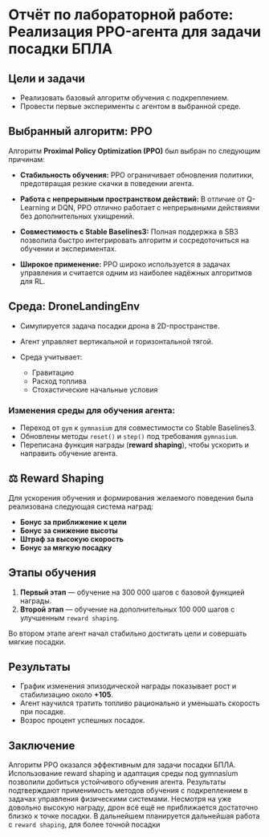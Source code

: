 # Отчёт по лабораторной работе: Реализация PPO-агента для задачи посадки БПЛА

## Цели и задачи

* Реализовать базовый алгоритм обучения с подкреплением.
* Провести первые эксперименты с агентом в выбранной среде.

## Выбранный алгоритм: PPO

Алгоритм **Proximal Policy Optimization (PPO)** был выбран по следующим причинам:

* **Стабильность обучения:**
  PPO ограничивает обновления политики, предотвращая резкие скачки в поведении агента.

* **Работа с непрерывным пространством действий:**
  В отличие от Q-Learning и DQN, PPO отлично работает с непрерывными действиями без дополнительных ухищрений.

* **Совместимость с Stable Baselines3:**
  Полная поддержка в SB3 позволила быстро интегрировать алгоритм и сосредоточиться на обучении и экспериментах.

* **Широкое применение:**
  PPO широко используется в задачах управления и считается одним из наиболее надёжных алгоритмов для RL.

## Среда: DroneLandingEnv

* Симулируется задача посадки дрона в 2D-пространстве.
* Агент управляет вертикальной и горизонтальной тягой.
* Среда учитывает:

  * Гравитацию
  * Расход топлива
  * Стохастические начальные условия

### Изменения среды для обучения агента:

* Переход от `gym` к `gymnasium` для совместимости со Stable Baselines3.
* Обновлены методы `reset()` и `step()` под требования `gymnasium`.
* Переписана функция награды (**reward shaping**), чтобы ускорить и направить обучение агента.

## ⚖️ Reward Shaping

Для ускорения обучения и формирования желаемого поведения была реализована следующая система наград:

* **Бонус за приближение к цели**
* **Бонус за снижение высоты**
* **Штраф за высокую скорость**
* **Бонус за мягкую посадку**


## Этапы обучения

1. **Первый этап** — обучение на 300 000 шагов с базовой функцией награды.
2. **Второй этап** — обучение на дополнительных 100 000 шагов с улучшенным `reward shaping`.

Во втором этапе агент начал стабильно достигать цели и совершать мягкие посадки.

##  Результаты

* График изменения эпизодической награды показывает рост и стабилизацию около **+105**.
* Агент научился тратить топливо рационально и уменьшать скорость при посадке.
* Возрос процент успешных посадок.

## Заключение

Алгоритм PPO оказался эффективным для задачи посадки БПЛА. Использование reward shaping и адаптация среды под gymnasium позволили добиться устойчивого обучения агента. Результаты подтверждают применимость методов обучения с подкреплением в задачах управления физическими системами. Несмотря на уже довольно высокую награду, дрон всё ещё не приближается достаточно близко к точке посадки. В дальнейшем планируется дальнейшая работа с `reward shaping`, для более точной посадки
